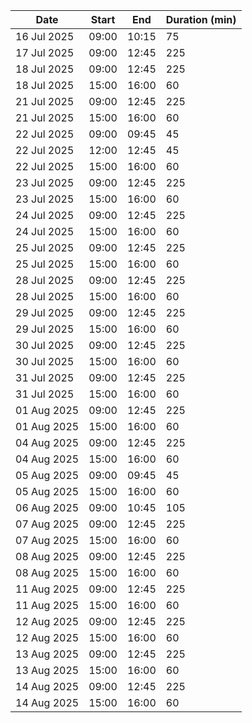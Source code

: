 | Date | Start | End | Duration (min) |
|------|-------|-----|---------------|
| 16 Jul 2025 | 09:00 | 10:15 | 75 |
| 17 Jul 2025 | 09:00 | 12:45 | 225 |
| 18 Jul 2025 | 09:00 | 12:45 | 225 |
| 18 Jul 2025 | 15:00 | 16:00 | 60 |
| 21 Jul 2025 | 09:00 | 12:45 | 225 |
| 21 Jul 2025 | 15:00 | 16:00 | 60 |
| 22 Jul 2025 | 09:00 | 09:45 | 45 |
| 22 Jul 2025 | 12:00 | 12:45 | 45 |
| 22 Jul 2025 | 15:00 | 16:00 | 60 |
| 23 Jul 2025 | 09:00 | 12:45 | 225 |
| 23 Jul 2025 | 15:00 | 16:00 | 60 |
| 24 Jul 2025 | 09:00 | 12:45 | 225 |
| 24 Jul 2025 | 15:00 | 16:00 | 60 |
| 25 Jul 2025 | 09:00 | 12:45 | 225 |
| 25 Jul 2025 | 15:00 | 16:00 | 60 |
| 28 Jul 2025 | 09:00 | 12:45 | 225 |
| 28 Jul 2025 | 15:00 | 16:00 | 60 |
| 29 Jul 2025 | 09:00 | 12:45 | 225 |
| 29 Jul 2025 | 15:00 | 16:00 | 60 |
| 30 Jul 2025 | 09:00 | 12:45 | 225 |
| 30 Jul 2025 | 15:00 | 16:00 | 60 |
| 31 Jul 2025 | 09:00 | 12:45 | 225 |
| 31 Jul 2025 | 15:00 | 16:00 | 60 |
| 01 Aug 2025 | 09:00 | 12:45 | 225 |
| 01 Aug 2025 | 15:00 | 16:00 | 60 |
| 04 Aug 2025 | 09:00 | 12:45 | 225 |
| 04 Aug 2025 | 15:00 | 16:00 | 60 |
| 05 Aug 2025 | 09:00 | 09:45 | 45 |
| 05 Aug 2025 | 15:00 | 16:00 | 60 |
| 06 Aug 2025 | 09:00 | 10:45 | 105 |
| 07 Aug 2025 | 09:00 | 12:45 | 225 |
| 07 Aug 2025 | 15:00 | 16:00 | 60 |
| 08 Aug 2025 | 09:00 | 12:45 | 225 |
| 08 Aug 2025 | 15:00 | 16:00 | 60 |
| 11 Aug 2025 | 09:00 | 12:45 | 225 |
| 11 Aug 2025 | 15:00 | 16:00 | 60 |
| 12 Aug 2025 | 09:00 | 12:45 | 225 |
| 12 Aug 2025 | 15:00 | 16:00 | 60 |
| 13 Aug 2025 | 09:00 | 12:45 | 225 |
| 13 Aug 2025 | 15:00 | 16:00 | 60 |
| 14 Aug 2025 | 09:00 | 12:45 | 225 |
| 14 Aug 2025 | 15:00 | 16:00 | 60 |
